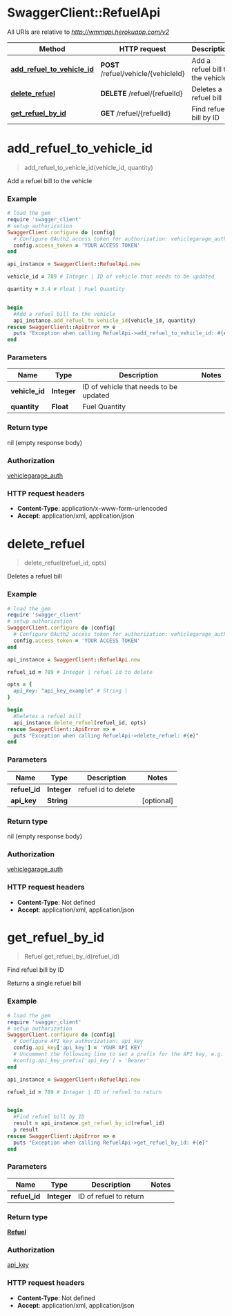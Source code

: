 # SwaggerClient::RefuelApi

All URIs are relative to *http://wmmapi.herokuapp.com/v2*

Method | HTTP request | Description
------------- | ------------- | -------------
[**add_refuel_to_vehicle_id**](RefuelApi.md#add_refuel_to_vehicle_id) | **POST** /refuel/vehicle/{vehicleId} | Add a refuel bill to the vehicle
[**delete_refuel**](RefuelApi.md#delete_refuel) | **DELETE** /refuel/{refuelId} | Deletes a refuel bill
[**get_refuel_by_id**](RefuelApi.md#get_refuel_by_id) | **GET** /refuel/{refuelId} | Find refuel bill by ID


# **add_refuel_to_vehicle_id**
> add_refuel_to_vehicle_id(vehicle_id, quantity)

Add a refuel bill to the vehicle



### Example
```ruby
# load the gem
require 'swagger_client'
# setup authorization
SwaggerClient.configure do |config|
  # Configure OAuth2 access token for authorization: vehiclegarage_auth
  config.access_token = 'YOUR ACCESS TOKEN'
end

api_instance = SwaggerClient::RefuelApi.new

vehicle_id = 789 # Integer | ID of vehicle that needs to be updated

quantity = 3.4 # Float | Fuel Quantity


begin
  #Add a refuel bill to the vehicle
  api_instance.add_refuel_to_vehicle_id(vehicle_id, quantity)
rescue SwaggerClient::ApiError => e
  puts "Exception when calling RefuelApi->add_refuel_to_vehicle_id: #{e}"
end
```

### Parameters

Name | Type | Description  | Notes
------------- | ------------- | ------------- | -------------
 **vehicle_id** | **Integer**| ID of vehicle that needs to be updated | 
 **quantity** | **Float**| Fuel Quantity | 

### Return type

nil (empty response body)

### Authorization

[vehiclegarage_auth](../README.md#vehiclegarage_auth)

### HTTP request headers

 - **Content-Type**: application/x-www-form-urlencoded
 - **Accept**: application/xml, application/json



# **delete_refuel**
> delete_refuel(refuel_id, opts)

Deletes a refuel bill



### Example
```ruby
# load the gem
require 'swagger_client'
# setup authorization
SwaggerClient.configure do |config|
  # Configure OAuth2 access token for authorization: vehiclegarage_auth
  config.access_token = 'YOUR ACCESS TOKEN'
end

api_instance = SwaggerClient::RefuelApi.new

refuel_id = 789 # Integer | refuel id to delete

opts = { 
  api_key: "api_key_example" # String | 
}

begin
  #Deletes a refuel bill
  api_instance.delete_refuel(refuel_id, opts)
rescue SwaggerClient::ApiError => e
  puts "Exception when calling RefuelApi->delete_refuel: #{e}"
end
```

### Parameters

Name | Type | Description  | Notes
------------- | ------------- | ------------- | -------------
 **refuel_id** | **Integer**| refuel id to delete | 
 **api_key** | **String**|  | [optional] 

### Return type

nil (empty response body)

### Authorization

[vehiclegarage_auth](../README.md#vehiclegarage_auth)

### HTTP request headers

 - **Content-Type**: Not defined
 - **Accept**: application/xml, application/json



# **get_refuel_by_id**
> Refuel get_refuel_by_id(refuel_id)

Find refuel bill by ID

Returns a single refuel bill

### Example
```ruby
# load the gem
require 'swagger_client'
# setup authorization
SwaggerClient.configure do |config|
  # Configure API key authorization: api_key
  config.api_key['api_key'] = 'YOUR API KEY'
  # Uncomment the following line to set a prefix for the API key, e.g. 'Bearer' (defaults to nil)
  #config.api_key_prefix['api_key'] = 'Bearer'
end

api_instance = SwaggerClient::RefuelApi.new

refuel_id = 789 # Integer | ID of refuel to return


begin
  #Find refuel bill by ID
  result = api_instance.get_refuel_by_id(refuel_id)
  p result
rescue SwaggerClient::ApiError => e
  puts "Exception when calling RefuelApi->get_refuel_by_id: #{e}"
end
```

### Parameters

Name | Type | Description  | Notes
------------- | ------------- | ------------- | -------------
 **refuel_id** | **Integer**| ID of refuel to return | 

### Return type

[**Refuel**](Refuel.md)

### Authorization

[api_key](../README.md#api_key)

### HTTP request headers

 - **Content-Type**: Not defined
 - **Accept**: application/xml, application/json



